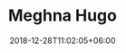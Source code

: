 ---
title: "Meghna Hugo"
date: 2018-12-28T11:02:05+06:00 
# type dont remove or customize
type : "docs"
---